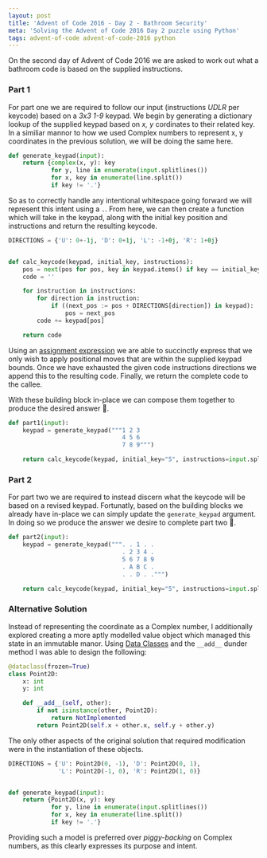 ```yaml
---
layout: post
title: 'Advent of Code 2016 - Day 2 - Bathroom Security'
meta: 'Solving the Advent of Code 2016 Day 2 puzzle using Python'
tags: advent-of-code advent-of-code-2016 python
---
```


On the second day of Advent of Code 2016 we are asked to work out what a bathroom code is based on the supplied instructions.

<!--more-->

### Part 1

For part one we are required to follow our input (instructions _UDLR_ per keycode) based on a _3x3 1-9_ keypad.
We begin by generating a dictionary lookup of the supplied keypad based on _x, y_ cordinates to their related key.
In a similiar mannor to how we used Complex numbers to represent x, y coordinates in the previous solution, we will be doing the same here.

```python
def generate_keypad(input):
    return {complex(x, y): key
            for y, line in enumerate(input.splitlines())
            for x, key in enumerate(line.split())
            if key != '.'}
```

So as to correctly handle any intentional whitespace going forward we will represent this intent using a `.`.
From here, we can then create a function which will take in the keypad, along with the initial key position and instructions and return the resulting keycode.

```python
DIRECTIONS = {'U': 0+-1j, 'D': 0+1j, 'L': -1+0j, 'R': 1+0j}


def calc_keycode(keypad, initial_key, instructions):
    pos = next(pos for pos, key in keypad.items() if key == initial_key)
    code = ''

    for instruction in instructions:
        for direction in instruction:
            if ((next_pos := pos + DIRECTIONS[direction]) in keypad):
                pos = next_pos
        code += keypad[pos]

    return code
```

Using an [assignment expression](https://www.python.org/dev/peps/pep-0572/) we are able to succinctly express that we only wish to apply positional moves that are within the supplied keypad bounds.
Once we have exhausted the given code instructions directions we append this to the resulting code.
Finally, we return the complete code to the callee.

With these building block in-place we can compose them together to produce the desired answer 🌟.

```python
def part1(input):
    keypad = generate_keypad("""1 2 3
                                4 5 6
                                7 8 9""")

    return calc_keycode(keypad, initial_key="5", instructions=input.splitlines())
```

### Part 2

For part two we are required to instead discern what the keycode will be based on a revised keypad.
Fortunatly, based on the building blocks we already have in-place we can simply update the `generate_keypad` argument.
In doing so we produce the answer we desire to complete part two 🌟.

```python
def part2(input):
    keypad = generate_keypad(""". . 1 . .
                                . 2 3 4 .
                                5 6 7 8 9
                                . A B C .
                                . . D . .""")

    return calc_keycode(keypad, initial_key="5", instructions=input.splitlines())
```

### Alternative Solution

Instead of representing the coordinate as a Complex number, I additionally explored creating a more aptly modelled value object which managed this state in an immutable manor.
Using [Data Classes](https://docs.python.org/3/library/dataclasses.html) and the `__add__` dunder method I was able to design the following:

```python
@dataclass(frozen=True)
class Point2D:
    x: int
    y: int

    def __add__(self, other):
        if not isinstance(other, Point2D):
            return NotImplemented
        return Point2D(self.x + other.x, self.y + other.y)
```

The only other aspects of the original solution that required modification were in the instantiation of these objects.

```python
DIRECTIONS = {'U': Point2D(0, -1), 'D': Point2D(0, 1),
              'L': Point2D(-1, 0), 'R': Point2D(1, 0)}


def generate_keypad(input):
    return {Point2D(x, y): key
            for y, line in enumerate(input.splitlines())
            for x, key in enumerate(line.split())
            if key != '.'}
```

Providing such a model is preferred over _piggy-backing_ on Complex numbers, as this clearly expresses its purpose and intent.

